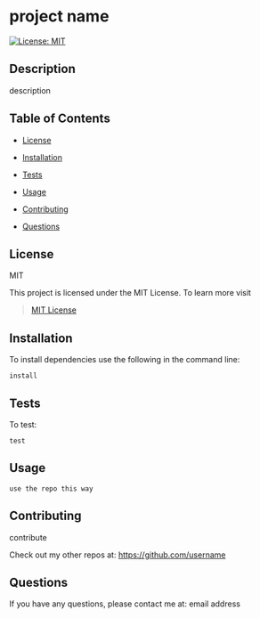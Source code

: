 # project name
  
[![License: MIT](https://img.shields.io/badge/License-MIT-yellow.svg)](https://opensource.org/licenses/MIT) 

## Description

description

## Table of Contents

* [License](#license)

* [Installation](#installation)

* [Tests](#tests)

* [Usage](#usage)

* [Contributing](#contributing)

* [Questions](#questions)

## License

MIT

This project is licensed under the MIT License. To learn more visit  
> [MIT License](https://github.com/git/git-scm.com/blob/main/MIT-LICENSE.txt)

## Installation

To install dependencies use the following in the command line: 

```
install
```

## Tests

To test: 

```
test
```

## Usage

```
use the repo this way
```

## Contributing

contribute

Check out my other repos at: <https://github.com/username>

## Questions

If you have any questions, please contact me at: email address
  

